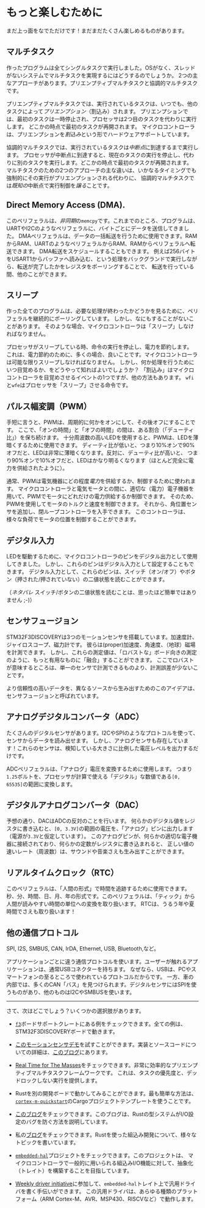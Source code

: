 <!-- # What's left for you to explore -->

# もっと楽しむために

<!-- We have barely scratched the surface! There's lots of stuff left for you to explore: -->

まだ上っ面をなでただけです！まだまだたくさん楽しめるものがあります。

<!-- ## Multitasking -->

## マルチタスク

<!-- 
All our programs executed a single task. How could we achieve multitasking in a system with no OS,
and thus no threads. There are two main approaches to multitasking: preemptive multitasking and
cooperative multitasking.
 -->

作ったプログラムは全てシングルタスクで実行しました。OSがなく、スレッドがないシステムでマルチタスクを実現するにはどうするのでしょうか。
2つの主なアプローチがあります。プリエンプティブマルチタスクと協調的マルチタスクです。

<!-- 
In preemptive multitasking a task that's currently being executed can, at any point in time, be
*preempted* (interrupted) by another task. On preemption, the first task will be suspended and the
processor will instead execute the second task. At some point the first task will be resumed.
Microcontrollers provide hardware support for preemption in the form of *interrupts*.
 -->

プリエンプティブマルチタスクでは、実行されているタスクは、いつでも、他のタスクによって*プリエンプション*（割込み）されます。
プリエンプションでは、最初のタスクは一時停止され、プロセッサは2つ目のタスクを代わりに実行します。
どこかの時点で最初のタスクが再開されます。
マイクロコントローラは、プリエンプションを*割込み*という形でハードウェアサポートしています。

<!-- 
In cooperative multitasking a task that's being executed will run until it reaches a *suspension
point*. When the processor reaches that suspension point it will stop executing the current task and
instead go and execute a different task. At some point the first task will be resumed. The main
difference between these two approaches to multitasking is that in cooperative multitasking *yields*
execution control at *known* suspension points instead of being forcefully preempted at any point of
its execution.
 -->

協調的マルチタスクでは、実行されているタスクは*中断点*に到達するまで実行します。
プロセッサが中断点に到達すると、現在のタスクの実行を停止し、代わりに別のタスクを実行します。どこかの時点で最初のタスクが再開されます。
マルチタスクのための2つのアプローチの主な違いは、いかなるタイミングでも強制的にその実行がプリエンプションされる代わりに、
協調的マルチタスクでは*既知の*中断点で実行制御を*譲る*ことです。

## Direct Memory Access (DMA).

<!-- 
This peripheral is a kind of *asynchronous* `memcpy`. So far our programs have
been pumping data, byte by byte, into peripherals like UART and I2C. This DMA
peripheral can be used to perform bulk transfers of data. Either from RAM to
RAM, from a peripheral, like a UART, to RAM or from RAM to a peripheral. You can
schedule a DMA transfer, like read 256 bytes from USART1 into this buffer, leave
it running in the background and then poll some register to see if it has
completed so you can do other stuff while the transfer is ongoing.
 -->

このペリフェラルは、*非同期*の`memcpy`です。これまでのところ、プログラムは、UARTやI2Cのようなペリフェラルに、バイトごとにデータを送信してきました。
DMAペリフェラルは、データの一括転送を行うために使用できます。RAMからRAM、UARTのようなペリフェラルからRAM、RAMからペリフェラルへ転送できます。
DMA転送をスケジュールすることもできます。
例えば256バイトをUSART1からバッファへ読み込む、という処理をバックグランドで実行しながら、転送が完了したかをレジスタをポーリングすることで、
転送を行っている間、他のことができます。

<!-- ## Sleeping -->

## スリープ

<!-- 
All our programs have been continuously polling peripherals to see if there's
anything that needs to be done. However, some times there's nothing to be done!
At those times, the microcontroller should "sleep".
 -->

作った全てのプログラムは、必要な処理が終わったかどうかを見るために、ペリフェラルを継続的にポーリングしています。
しかし、なにもすることがないことがあります。
そのような場合、マイクロコントローラは「スリープ」しなければなりません。

<!-- 
When the processor sleeps, it stops executing instructions and this saves power.
It's almost always a good idea to save power so your microcontroller should be
sleeping as much as possible. But, how does it know when it has to wake up to
perform some action? "Interrupts" are one of the events that wake up the
microcontroller but there are others and the `wfi` and `wfe` are the
instructions that make the processor "sleep".
 -->

プロセッサがスリープしている時、命令の実行を停止し、電力を節約します。
これは、電力節約のために、多くの場合、良いことです。マイクロコントローラは可能な限りスリープしなければなりません。
しかし、何か処理を行うためにいつ目覚めるか、をどうやって知ればよいでしょうか？
「割込み」はマイクロコントローラを目覚めさせるイベントの1つですが、他の方法もあります。
`wfi`と`wfe`はプロセッサを「スリープ」させる命令です。

<!-- ## Pulse Width Modulation (PWM) -->

## パルス幅変調（PWM）

<!-- 
In a nutshell, PWM is turning on something and then turning it off periodically
while keeping some proportion ("duty cycle") between the "on time" and the "off
time". When used on a LED with a sufficiently high frequency, this can be used
to dim the LED. A low duty cycle, say 10% on time and 90% off time, will make
the LED very dim wheres a high duty cycle, say 90% on time and 10% off time,
will make the LED much brighter (almost as if it were fully powered).
 -->

手短に言うと、PWMは、周期的に何かをオンにして、その後オフにすることです。
ここで、「オンの時間」と「オフの時間」の間は、ある割合（「デューティ比」）を保ち続けます。
十分周波数の高いLEDを使用すると、PWMは、LEDを薄暗くするために使用できます。
ディーティ比が低いと、つまり10%オンで90%オフだと、LEDは非常に薄暗くなります。反対に、デューティ比が高いと、
つまり90%オンで10%オフだと、LEDはかなり明るくなります（ほとんど完全に電力を供給されたように）。

<!-- 
In general, PWM can be used to control how much *power* is given to some
electric device. With proper (power) electronics between a microcontroller and
an electrical motor, PWM can be used to control how much power is given to the
motor thus it can be used to control its torque and speed. Then you can add an
angular position sensor and you got yourself a closed loop controller that can
control the position of the motor at different loads.
 -->

通常、PWMは電気機器にどの程度*電力*を供給するか、制御するために使われます。
マイクロコントローラと電気モータとの間に、適切な（電力）電子機器を用いて、PWMでモータにどれだけの電力供給するか制御できます。
そのため、PWMを使用してモータのトルクと速度を制御できます。
それから、角位置センサを追加し、閉ループコントローラを入手できます。
このコントローラは、様々な負荷でモータの位置を制御することができます。

<!-- ## Digital input -->

## デジタル入力

<!-- 
We have used the microcontroller pins as digital outputs, to drive LEDs. But
these pins can also be configured as digital inputs. As digital inputs, these
pins can read the binary state of switches (on/off) or buttons (pressed/not
pressed).
 -->

LEDを駆動するために、マイクロコントローラのピンをデジタル出力として使用してきました。
しかし、これらのピンはデジタル入力として設定することもできます。
デジタル入力として、これらのピンは、スイッチ（オン/オフ）やボタン（押された/押されていない）の二値状態を読むことができます。

<!-- 
(*spoilers* reading the binary state of switches / buttons is not as
straightforward as it sounds ;-)
 -->

（*ネタバレ* スイッチ/ボタンの二値状態を読むことは、思ったほど簡単ではありません ;-)）

<!-- ## Sensor fusion -->

## センサフュージョン

<!-- 
The STM32F3DISCOVERY contains three motion sensors: an accelerometer, a
gyroscope and a magnetometer. On their own these measure: (proper) acceleration,
angular speed and (the Earth's) magnetic field. But these magnitudes can be
"fused" into something more useful: a "robust" measurement of the orientation of
the board. Where robust means with less measurement error than a single sensor
would be capable of.
 -->

STM32F3DISCOVERYは3つのモーションセンサを搭載しています。加速度計、ジャイロスコープ、磁力計です。
彼らは(proper)加速度、角速度、（地球）磁場を計測できます。
しかし、これらの測定値は、「ロバストな」ボード向きの測定のように、もっと有用なものに「融合」することができます。
ここでロバストが意味するところは、単一のセンサで計測できるものより、計測誤差が少ないことです。

<!-- 
This idea of deriving more reliable data from different sources is known as
sensor fusion.
 -->

より信頼性の高いデータを、異なるソースから生み出すためのこのアイデアは、センサフュージョンと呼ばれています。

<!-- ## Analog-to-Digital Converters (ADC) -->

## アナログデジタルコンバータ（ADC）

<!-- 
There are a lots of digital sensors out there. You can use a protocol like I2C
and SPI to read them. But analog sensors also exist! These sensors just output a
voltage level that's proportional to the magnitude they are sensing.
 -->

たくさんのデジタルセンサがあります。I2CやSPIのようなプロトコルを使って、センサからデータを読み出せます。
しかし、アナログセンサも存在しています！これらのセンサは、検知している大きさに比例した電圧レベルを出力するだけです。

<!-- 
The ADC peripheral can be use to convert that "analog" voltage level, say `1.25`
Volts,into a "digital" number, say in the `[0, 65535]` range, that the processor
can use in its calculations.
 -->

ADCペリフェラルは、「アナログ」電圧を変換するために使用します。
つまり`1.25`ボルトを、プロセッサが計算で使える「デジタル」な数値である`[0, 65535]`の範囲に変換します。

<!-- ## Digital-to-Analog Converters (DAC) -->

## デジタルアナログコンバータ（DAC）

<!-- 
As you might expect a DAC is exactly the opposite of ADC. You can write some
digital value into a register to produce a voltage in the `[0, 3.3V]` range
(assuming a `3.3V` power supply) on some "analog" pin. When this analog pin is
connected to some appropriate electronics and the register is written to at some
constant, fast rate (frequency) with the right values you can produce sounds or
even music!
 -->

予想の通り、DACはADCの反対のことを行います。
何らかのデジタル値をレジスタに書き込むと、`[0, 3.3V]`の範囲の電圧を、「アナログ」ピンに出力します（電源が`3.3V`と仮定しています）。
このアナログピンが、何らかの適切な電子機器に接続されており、何らかの定数がレジスタに書き込まれると、
正しい値の速いレート（周波数）は、サウンドや音楽さえも生み出すことができます。

<!-- ## Real Time Clock (RTC) -->

## リアルタイムクロック（RTC）

<!-- 
This peripheral can be used to track time in "human format". Seconds, minutes,
hours, days, months and years. This peripheral handles the translation from
"ticks" to these human friendly units of time. It even handles leap years and
Daylight Save Time for you!
 -->

このペリフェラルは、「人間の形式」で時間を追跡するために使用できます。
秒、分、時間、日、月、年の形式です。このペリフェラルは、「ティック」から人間が読みやすい時間の単位への変換を取り扱います。
RTCは、うるう年や夏時間でさえも取り扱います！

<!-- ## Other communication protocols -->

## 他の通信プロトコル

<!-- SPI, I2S, SMBUS, CAN, IrDA, Ethernet, USB, Bluetooth, etc. -->

SPI, I2S, SMBUS, CAN, IrDA, Ethernet, USB, Bluetooth,など。

<!-- 
Different applications use different communication protocols. User facing
applications usually have an USB connector because USB is an ubiquitous
protocol in PCs and smartphones. Whereas inside cars you'll find plenty of CAN
"buses". Some digital sensors use SPI, others use I2C and others, SMBUS.
 -->

アプリケーションごとに違う通信プロトコルを使います。ユーザーが触れるアプリケーションは、通常USBコネクターを持ちます。
なぜなら、USBは、PCやスマートフォンの至るところで使われているプロトコルだからです。
一方、車の内部では、多くのCAN「バス」を見つけられます。デジタルセンサにはSPIを使うものがあり、他のものはI2CやSMBUSを使います。

---

<!-- So where to next? There are several options: -->

さて、次はどこでしょう？いくつかの選択肢があります。

<!-- 
- You could check out the examples in the [`f3`] board support crate. All those examples work for
  the STM32F3DISCOVERY board you have.
 -->

- [`f3`]ボードサポートクレートにある例をチェックできます。全ての例は、STM32F3DISCOVERYボードで動きます。

[`f3`]: https://docs.rs/f3

<!-- 
- You could try out [this motion sensors demo][madgwick]. Details about the implementation and
  source code are available in [this blog post][wd-1-2].
 -->

- [このモーションセンサデモ][madgwick]を試すことができます。実装とソースコードについての詳細は、[このブログ][wd-1-2]にあります。

[madgwick]: https://mobile.twitter.com/japaricious/status/962770003325005824
[wd-1-2]: http://blog.japaric.io/wd-1-2-l3gd20-lsm303dlhc-madgwick/

<!-- 
- You could check out [Real Time for The Masses]. A very efficient preemptive multitasking framework
  that supports task prioritization and dead lock free execution.
 -->

- [Real Time for The Masses]をチェックできます。非常に効率的なプリエンプティブマルチタスクフレームワークです。
  これは、タスクの優先度と、デッドロックしない実行を提供します。

[Real Time for The Masses]: https://docs.rs/cortex-m-rtfm

<!-- 
- You could try running Rust on a different development board. The easiest way to get started is to
  use the [`cortex-m-quickstart`] Cargo project template.
 -->

- Rustを別の開発ボードで動かしてみることができます。最も簡単な方法は、[`cortex-m-quickstart`]のCargoプロジェクトテンプレートを使うことです。

[`cortex-m-quickstart`]: https://docs.rs/cortex-m-quickstart/0.2.4/cortex_m_quickstart

<!-- 
- You could check out [this blog post][brave-new-io] which describes how Rust type system can
  prevent bugs in I/O configuration.
 -->

- [このブログ][brave-new-io]をチェックできます。このブログは、Rustの型システムがI/O設定のバグを防ぐ方法を説明しています。

[brave-new-io]: http://blog.japaric.io/brave-new-io/

<!-- - You could check out my [blog] for miscellaneous topics about embedded development with Rust. -->

- 私の[ブログ][blog]をチェックできます。Rustを使った組込み開発について、様々なトピックを書いています。

[blog]: http://blog.japaric.io

<!-- 
- You could check out the [`embedded-hal`] project which aims to build abstractions (traits) for all
  the embedded I/O functionality commonly found on microcontrollers.
 -->

- [`embedded-hal`]プロジェクトをチェックできます。このプロジェクトは、
  マイクロコントローラで一般的に用いられる組込みI/O機能に対して、抽象化（トレイト）を構築することを目指しています。

[`embedded-hal`]: https://github.com/rust-embedded/embedded-hal

<!-- 
- You could join the [Weekly driver initiative] and help us write generic drivers on top of the
  `embedded-hal` traits and that work for all sorts of platforms (ARM Cortex-M, AVR, MSP430, RISCV,
  etc.)
 -->

- [Weekly driver initiative]に参加して、`embedded-hal`トレイト上で汎用ドライバを書く手伝いができます。
  この汎用ドライバは、あらゆる種類のプラットフォーム（ARM Cortex-M、AVR、MSP430、RISCVなど）で動作します。

[Weekly driver initiative]: https://github.com/rust-lang-nursery/embedded-wg/issues/39

